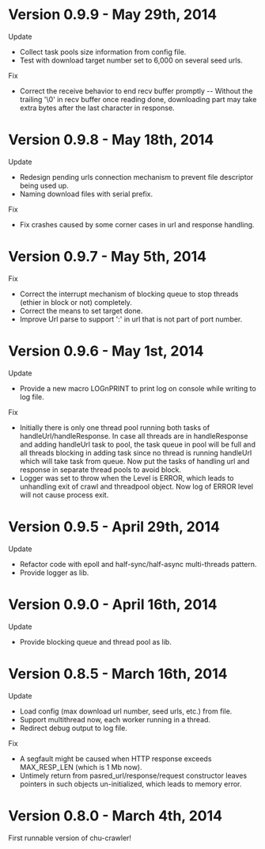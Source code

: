 Version 0.9.9 - May 29th, 2014
==============================
Update
- Collect task pools size information from config file.
- Test with download target number set to 6,000 on several seed urls.

Fix
- Correct the receive behavior to end recv buffer promptly -- Without the trailing '\0' in recv buffer once reading done, downloading part may take extra bytes after the last character in response.


Version 0.9.8 - May 18th, 2014
==============================
Update
- Redesign pending urls connection mechanism to prevent file descriptor being used up.
- Naming download files with serial prefix.

Fix
- Fix crashes caused by some corner cases in url and response handling.


Version 0.9.7 - May 5th, 2014
==============================
Fix
- Correct the interrupt mechanism of blocking queue to stop threads (ethier in block or not) completely.
- Correct the means to set target done.
- Improve Url parse to support ':' in url that is not part of port number.


Version 0.9.6 - May 1st, 2014
==============================
Update
- Provide a new macro LOGnPRINT to print log on console while writing to log file.

Fix
- Initially there is only one thread pool running both tasks of handleUrl/handleResponse. In case all threads are in handleResponse and adding handleUrl task to pool, the task queue in pool will be full and all threads blocking in adding task since no thread is running handleUrl which will take task from queue.
  Now put the tasks of handling url and response in separate thread pools to avoid block.
- Logger was set to throw when the Level is ERROR, which leads to unhandling exit of crawl and threadpool object.
  Now log of ERROR level will not cause process exit.


Version 0.9.5 - April 29th, 2014
==============================
Update
- Refactor code with epoll and half-sync/half-async multi-threads pattern.
- Provide logger as lib.


Version 0.9.0 - April 16th, 2014
==============================
Update
- Provide blocking queue and thread pool as lib.


Version 0.8.5 - March 16th, 2014
==============================
Update
- Load config (max download url number, seed urls, etc.) from file.
- Support multithread now, each worker running in a thread.
- Redirect debug output to log file.

Fix
- A segfault might be caused when HTTP response exceeds MAX_RESP_LEN (which is 1 Mb now).
- Untimely return from pasred_url/response/request constructor leaves pointers in such objects un-initialized, which leads to memory error.


Version 0.8.0 - March 4th, 2014
==============================
First runnable version of chu-crawler!
